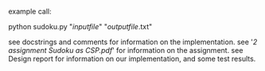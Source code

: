 example call: 

python sudoku.py "*inputfile*" "*outputfile*.txt"

see docstrings and comments for information on the implementation.
see '*2 assignment Sudoku as CSP.pdf*' for information on the assignment.
see Design report for information on our implementation, and some test results. 
